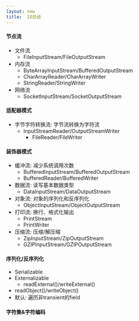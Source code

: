 ```yaml
---
layout: new
title:  IO总结
---
```


#### 节点流

* 文件流
    * FileInputStream/FileOutputStream
* 内存流
    * ByteArrayInputStream/BufferedOutputStream
    * CharArrayReader/CharArrayWriter
    * StringReader/StringWriter
* 网络流
    * SocketInputStream/SocketOutputStream

#### 适配器模式

* 字节字符转换流: 字节流转换为字符流
    * InputStreamReader/OutputStreamWriter
        * FileReader/FileWriter

#### 装饰器模式

* 缓冲流: 减少系统调用次数
    * BufferedInputStream/BufferedOutputStream
    * BufferedReader/BufferedWriter
* 数据流: 读写基本数据类型
    * DataInputStream/DataOutputStream
* 对象流: 对象的序列化和反序列化
    * ObjectInputStream/ObjectOutputStream
* 打印流: 换行、格式化输出
    * PrintStream
    * PrintWriter
* 压缩流: 压缩/解压缩
    * ZipInputStream/ZipOutputStream
    * GZIPInputStream/GZIPOutputStream

#### 序列化/反序列化

* Serializable
* Externalizable
    * readExternal()/writeExternal()
* readObject()/writeObject()
* 默认: 遍历非transient的field

#### 字符集&字符编码
